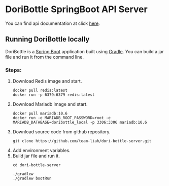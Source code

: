 # DoriBottle SpringBoot API Server

You can find api documentation at click [here](https://api.doribottle-id.co.kr/swagger-ui/index.html).

## Running DoriBottle locally
DoriBottle is a [Spring Boot](https://spring.io/guides/gs/spring-boot) application built using [Gradle](https://spring.io/guides/gs/gradle/). You can build a jar file and run it from the command line.

### Steps:
1) Download Redis image and start.
   ```
   docker pull redis:latest
   docker run -p 6379:6379 redis:latest
   ```
2) Download Mariadb image and start.
   ```
   docker pull mariadb:10.6
   docker run -e MARIADB_ROOT_PASSWORD=root -e MARIADB_DATABASE=doribottle_local -p 3306:3306 mariadb:10.6
   ```
3) Download source code from github repository.
   ```
   git clone https://github.com/team-liah/dori-bottle-server.git
   ```
4) Add environment variables.
5) Build jar file and run it.
   ```
   cd dori-bottle-server
   
   ./gradlew
   ./gradlew bootRun
   ```
